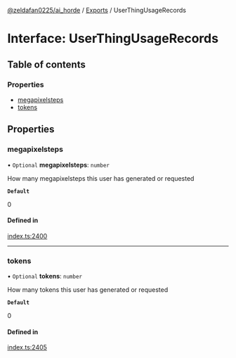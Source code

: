 [@zeldafan0225/ai_horde](../README.md) / [Exports](../modules.md) / UserThingUsageRecords

# Interface: UserThingUsageRecords

## Table of contents

### Properties

- [megapixelsteps](UserThingUsageRecords.md#megapixelsteps)
- [tokens](UserThingUsageRecords.md#tokens)

## Properties

### megapixelsteps

• `Optional` **megapixelsteps**: `number`

How many megapixelsteps this user has generated or requested

**`Default`**

0

#### Defined in

[index.ts:2400](https://github.com/ZeldaFan0225/ai_horde/blob/af05e2d/index.ts#L2400)

___

### tokens

• `Optional` **tokens**: `number`

How many tokens this user has generated or requested

**`Default`**

0

#### Defined in

[index.ts:2405](https://github.com/ZeldaFan0225/ai_horde/blob/af05e2d/index.ts#L2405)
